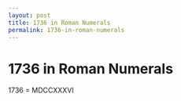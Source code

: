 ```yaml
---
layout: post
title: 1736 in Roman Numerals
permalink: 1736-in-roman-numerals
---
```


# 1736 in Roman Numerals

1736 = MDCCXXXVI
